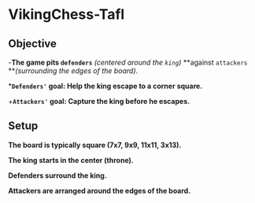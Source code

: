 # VikingChess-Tafl


## Objective 
-**The game pits `defenders`** _(centered around the `king`)_ **against `attackers` **_(surrounding the edges of the board)_.

***`Defenders'` goal: Help the king escape to a corner square.**

+**`Attackers'` goal: Capture the king before he escapes.**

## Setup

**The board is typically square (7x7, 9x9, 11x11, 3x13).**

**The king starts in the center (throne).**

**Defenders surround the king.**

**Attackers are arranged around the edges of the board.**

